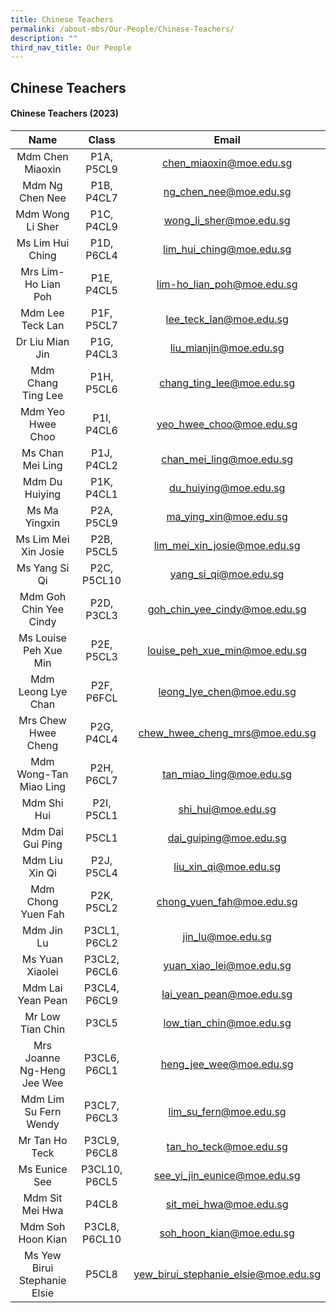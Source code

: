 ```yaml
---
title: Chinese Teachers
permalink: /about-mbs/Our-People/Chinese-Teachers/
description: ""
third_nav_title: Our People
---
```

## Chinese Teachers

#### Chinese Teachers (2023)
|            Name                       |     Class                  |                     Email              |
|:-----------------------------:|:-------------------:|:-----------------------------:|
| Mdm Chen Miaoxin            | P1A, P5CL9   | chen_miaoxin@moe.edu.sg              |
| Mdm Ng Chen Nee             | P1B, P4CL7    | ng_chen_nee@moe.edu.sg               |
| Mdm Wong Li Sher            | P1C, P4CL9    | wong_li_sher@moe.edu.sg              |
| Ms Lim Hui Ching            | P1D, P6CL4    | lim_hui_ching@moe.edu.sg             |
| Mrs Lim- Ho Lian Poh        | P1E, P4CL5    | lim-ho_lian_poh@moe.edu.sg           |
| Mdm Lee Teck Lan            | P1F, P5CL7    | lee_teck_lan@moe.edu.sg              |
| Dr Liu Mian Jin             | P1G, P4CL3    | liu_mianjin@moe.edu.sg               |
| Mdm Chang Ting Lee            | P1H, P5CL6    | chang_ting_lee@moe.edu.sg         |
| Mdm Yeo Hwee Choo           | P1I, P4CL6    | yeo_hwee_choo@moe.edu.sg          |
| Ms Chan Mei Ling            | P1J, P4CL2    | chan_mei_ling@moe.edu.sg             |
| Mdm Du Huiying              | P1K, P4CL1    | du_huiying@moe.edu.sg                |
| Ms Ma Yingxin               | P2A, P5CL9    | ma_ying_xin@moe.edu.sg               |
| Ms Lim Mei Xin Josie        | P2B, P5CL5    | lim_mei_xin_josie@moe.edu.sg         |
| Ms Yang Si Qi               | P2C, P5CL10   | yang_si_qi@moe.edu.sg                |
| Mdm Goh Chin Yee Cindy     | P2D, P3CL3    | goh_chin_yee_cindy@moe.edu.sg |
| Ms Louise Peh Xue Min       | P2E, P5CL3    | louise_peh_xue_min@moe.edu.sg     
| Mdm Leong Lye Chan          | P2F, P6FCL    | leong_lye_chen@moe.edu.sg         |
| Mrs Chew Hwee Cheng      | P2G, P4CL4 |chew_hwee_cheng_mrs@moe.edu.sg|
| Mdm Wong-Tan Miao Ling      | P2H, P6CL7    | tan_miao_ling@moe.edu.sg         |
| Mdm Shi Hui                 | P2I, P5CL1    | shi_hui@moe.edu.sg                   |
| Mdm Dai Gui Ping            | P5CL1    | dai_guiping@moe.edu.sg               |
| Mdm Liu Xin Qi            | P2J, P5CL4    | liu_xin_qi@moe.edu.sg   |
| Mdm Chong Yuen Fah          | P2K, P5CL2    | chong_yuen_fah@moe.edu.sg     |   
| Mdm Jin Lu                  | P3CL1, P6CL2  | jin_lu@moe.edu.sg              |
| Ms Yuan Xiaolei         | P3CL2, P6CL6  | yuan_xiao_lei@moe.edu.sg             |
| Mdm Lai Yean Pean           | P3CL4, P6CL9  | lai_yean_pean@moe.edu.sg            |
| Mr Low Tian Chin              | P3CL5         | low_tian_chin@moe.edu.sg                |
| Mrs Joanne Ng-Heng Jee Wee  | P3CL6, P6CL1  | heng_jee_wee@moe.edu.sg   |
| Mdm Lim Su Fern Wendy       | P3CL7, P6CL3  | lim_su_fern@moe.edu.sg            |
| Mr Tan Ho Teck              | P3CL9, P6CL8  | tan_ho_teck@moe.edu.sg               |
| Ms Eunice See           | P3CL10, P6CL5  | see_yi_jin_eunice@moe.edu.sg         |
| Mdm Sit Mei Hwa             | P4CL8         | sit_mei_hwa@moe.edu.sg               |
| Mdm Soh Hoon Kian           | P3CL8, P6CL10        | soh_hoon_kian@moe.edu.sg  |
| Ms Yew Birui Stephanie Elsie | P5CL8  | yew_birui_stephanie_elsie@moe.edu.sg |